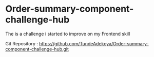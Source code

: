 # Order-summary-component-challenge-hub
The is a challenge i started to improve on my Frontend skill

Git Repository : https://github.com/TundeAdekoya/Order-summary-component-challenge-hub.git
